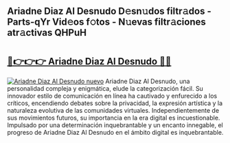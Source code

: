 ## Ariadne Diaz Al Desnudo D𝚎sn𝚞dos filtr𝚊dos - Parts-qYr Vid𝚎os f𝚘tos - N𝚞evas filtr𝚊ciones atr𝚊ctivas QHPuH

# <h2><a href="http://mba19cc.tromn.icu/?c=Ariadne+Diaz+Al+Desnudo">🔗👉👉👉 Ariadne Diaz Al Desnudo 🔗🔗</a></h2>

[![Ariadne Diaz Al Desnudo nuevo](https://i.imgur.com/pEAQMta.gif)](http://mba19cc.tromn.icu/?c=Ariadne+Diaz+Al+Desnudo)
Ariadne Diaz Al Desnudo, una personalidad compleja y enigmática, elude la categorización fácil. Su innovador estilo de comunicación en línea ha cautivado y enfurecido a los críticos, encendiendo debates sobre la privacidad, la expresión artística y la naturaleza evolutiva de las comunidades virtuales. Independientemente de sus movimientos futuros, su importancia en la era digital es incuestionable. Impulsado por una determinación inquebrantable y un encanto innegable, el progreso de Ariadne Diaz Al Desnudo en el ámbito digital es inquebrantable.
